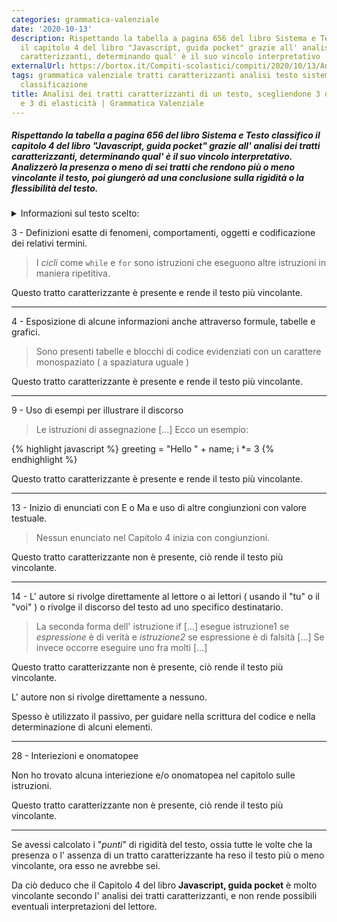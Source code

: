 ```yaml
---
categories: grammatica-valenziale
date: '2020-10-13'
description: Rispettando la tabella a pagina 656 del libro Sistema e Testo classifico
  il capitolo 4 del libro "Javascript, guida pocket" grazie all' analisi dei tratti
  caratterizzanti, determinando qual' è il suo vincolo interpretativo
externalUrl: https://bortox.it/Compiti-scolastici/compiti/2020/10/13/Analisi-tratti-caratterizzanti.html
tags: grammatica valenziale tratti caratterizzanti analisi testo sistema vincolo interpretativo
  classificazione
title: Analisi dei tratti caratterizzanti di un testo, scegliendone 3 di rigidità
  e 3 di elasticità | Grammatica Valenziale
---
```


##### Rispettando la tabella a pagina 656 del libro Sistema e Testo classifico il capitolo 4 del libro "Javascript, guida pocket" grazie all' analisi dei tratti caratterizzanti, determinando qual' è il suo vincolo interpretativo. Analizzerò la presenza o meno di sei tratti che rendono più o meno vincolante il testo, poi giungerò ad una conclusione sulla rigidità o la flessibilità del testo.

<details>
<summary> Informazioni sul testo scelto: </summary>
<div markdown="1">

Testo: **Javascript, guida pocket**

Autore: _David Flanagan_

Capitolo analizzato: 4) Istruzioni

</div>
</details>

3 - Definizioni esatte di fenomeni, comportamenti, oggetti e codificazione dei  relativi termini.
 
 > I _cicli_ come `while` e `for`  sono istruzioni che eseguono altre istruzioni in maniera ripetitiva.
 
Questo tratto caratterizzante è presente e rende il testo più vincolante.

---

4 - Esposizione di alcune informazioni anche attraverso formule, tabelle e grafici.
> Sono presenti tabelle e blocchi di codice evidenziati con un carattere monospaziato ( a spaziatura uguale ) 

Questo tratto caratterizzante è presente e rende il testo più vincolante.

---

9 - Uso di esempi per illustrare il discorso

> Le istruzioni di assegnazione [...] Ecco un esempio:

{% highlight javascript %}
greeting = "Hello " + name;
i *= 3
{% endhighlight %}

Questo tratto caratterizzante è presente e rende il testo più vincolante.

---

13 - Inizio di enunciati con E o Ma e uso di altre congiunzioni con valore testuale.

> Nessun enunciato nel Capitolo 4 inizia con congiunzioni. 

Questo tratto caratterizzante non è presente, ciò rende il testo più vincolante.


---

14 - L' autore si rivolge direttamente al lettore o ai lettori ( usando il "tu" o il "voi" ) o rivolge il discorso del testo ad uno specifico destinatario.

> La seconda forma dell' istruzione if [...] esegue istruzione1 se _espressione_ è di verità e _istruzione2_ se espressione è di falsità [...] Se invece occorre eseguire uno fra molti [...]


Questo tratto caratterizzante non è presente, ciò rende il testo più vincolante.

L' autore non si rivolge direttamente a nessuno.

Spesso è utilizzato il passivo, per guidare nella scrittura del codice e nella determinazione di alcuni elementi.

---

28 - Interiezioni e onomatopee

Non ho trovato alcuna interiezione e/o onomatopea nel capitolo sulle istruzioni.

Questo tratto caratterizzante non è presente, ciò rende il testo più vincolante.

---

Se avessi calcolato i "_punti_" di rigidità del testo, ossia tutte le volte che la presenza o l' assenza di un tratto caratterizzante ha reso il testo più o meno vincolante, ora esso ne avrebbe sei. 

Da ciò deduco che il Capitolo 4 del libro **Javascript, guida pocket** è molto vincolante secondo l' analisi dei tratti caratterizzanti, e non rende possibili eventuali interpretazioni del lettore.
